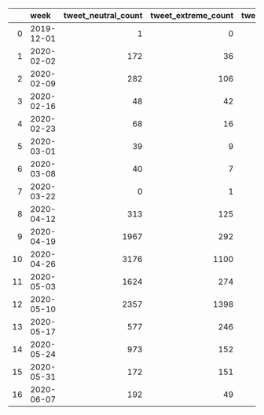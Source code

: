 |    | week       |   tweet_neutral_count |   tweet_extreme_count |   tweet_count |
|---:|:-----------|----------------------:|----------------------:|--------------:|
|  0 | 2019-12-01 |                     1 |                     0 |             1 |
|  1 | 2020-02-02 |                   172 |                    36 |           208 |
|  2 | 2020-02-09 |                   282 |                   106 |           388 |
|  3 | 2020-02-16 |                    48 |                    42 |            90 |
|  4 | 2020-02-23 |                    68 |                    16 |            84 |
|  5 | 2020-03-01 |                    39 |                     9 |            48 |
|  6 | 2020-03-08 |                    40 |                     7 |            47 |
|  7 | 2020-03-22 |                     0 |                     1 |             1 |
|  8 | 2020-04-12 |                   313 |                   125 |           438 |
|  9 | 2020-04-19 |                  1967 |                   292 |          2259 |
| 10 | 2020-04-26 |                  3176 |                  1100 |          4276 |
| 11 | 2020-05-03 |                  1624 |                   274 |          1898 |
| 12 | 2020-05-10 |                  2357 |                  1398 |          3755 |
| 13 | 2020-05-17 |                   577 |                   246 |           823 |
| 14 | 2020-05-24 |                   973 |                   152 |          1125 |
| 15 | 2020-05-31 |                   172 |                   151 |           323 |
| 16 | 2020-06-07 |                   192 |                    49 |           241 |